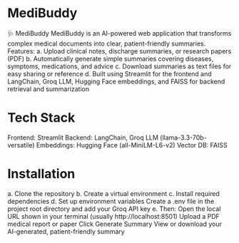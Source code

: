# MediBuddy
🩺 MediBuddy
MediBuddy is an AI-powered web application that transforms complex medical documents into clear, patient-friendly summaries.
Features:
a. Upload clinical notes, discharge summaries, or research papers (PDF)
b. Automatically generate simple summaries covering diseases, symptoms, medications, and advice
c. Download summaries as text files for easy sharing or reference
d. Built using Streamlit for the frontend and LangChain, Groq LLM, Hugging Face embeddings, and FAISS for backend retrieval and summarization

# Tech Stack
Frontend: Streamlit
Backend: LangChain, Groq LLM (llama-3.3-70b-versatile)
Embeddings: Hugging Face (all-MiniLM-L6-v2)
Vector DB: FAISS

# Installation
a. Clone the repository
b. Create a virtual environment
c. Install required dependencies
d. Set up environment variables
   Create a .env file in the project root directory and add your Groq API key
e. Then:
   Open the local URL shown in your terminal (usually http://localhost:8501)
   Upload a PDF medical report or paper
   Click Generate Summary
   View or download your AI-generated, patient-friendly summary
